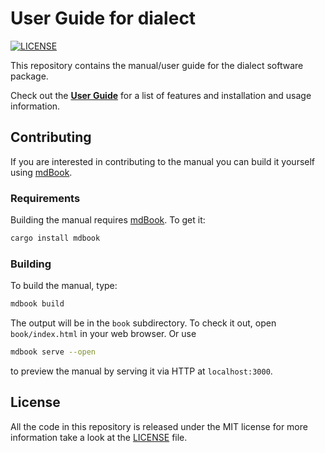 # User Guide for dialect

[![LICENSE](https://img.shields.io/github/license/dialect-rs/manual.svg)](LICENSE)

This repository contains the manual/user guide for the dialect software package. 

Check out the **[User Guide]** for a list of features and installation and usage information.

## Contributing 

If you are interested in contributing to the manual you can build it yourself using [mdBook].

### Requirements

Building the manual requires [mdBook]. To get it:

[mdBook]: https://github.com/rust-lang-nursery/mdBook

```bash
cargo install mdbook
```

### Building

To build the manual, type:

```bash
mdbook build
```

The output will be in the `book` subdirectory. To check it out, open `book/index.html` 
in your web browser. Or use 

```bash
mdbook serve --open
```
to preview the manual by serving it via HTTP at `localhost:3000`. 


## License

All the code in this repository is released under the MIT license for more information take a look at the [LICENSE] file.

[User Guide]: https://dialect-rs.github.io/manual/
[LICENSE]: https://github.com/dialect-rs/manual/blob/main/LICENSE


